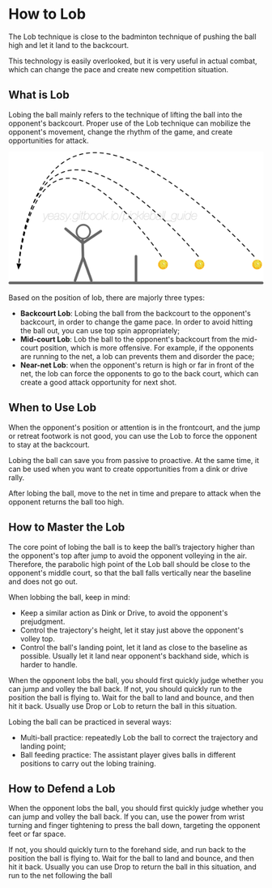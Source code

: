 # How to Lob

The Lob technique is close to the badminton technique of pushing the ball high and let it land to the backcourt.

This technology is easily overlooked, but it is very useful in actual combat, which can change the pace and create new competition situation.

## What is Lob

Lobing the ball mainly refers to the technique of lifting the ball into the opponent's backcourt. Proper use of the Lob technique can mobilize the opponent's movement, change the rhythm of the game, and create opportunities for attack.

![Lob Trajectories](_images/lob-trajectory.png)

Based on the position of lob, there are majorly three types:

* **Backcourt Lob**: Lobing the ball from the backcourt to the opponent's backcourt, in order to change the game pace. In order to avoid hitting the ball out, you can use top spin appropriately;
* **Mid-court Lob**: Lob the ball to the opponent's backcourt from the mid-court position, which is more offensive. For example, if the opponents are running to the net, a lob can prevents them and disorder the pace;
* **Near-net Lob**: when the opponent's return is high or far in front of the net, the lob can force the opponents to go to the back court, which can create a good attack opportunity for next shot.

## When to Use Lob

When the opponent's position or attention is in the frontcourt, and the jump or retreat footwork is not good, you can use the Lob to force the opponent to stay at the backcourt.

Lobing the ball can save you from passive to proactive. At the same time, it can be used when you want to create opportunities from a dink or drive rally.

After lobing the ball, move to the net in time and prepare to attack when the opponent returns the ball too high.

## How to Master the Lob

The core point of lobing the ball is to keep the ball’s trajectory higher than the opponent's top after jump to avoid the opponent volleying in the air. Therefore, the parabolic high point of the Lob ball should be close to the opponent's middle court, so that the ball falls vertically near the baseline and does not go out.

When lobbing the ball, keep in mind:

* Keep a similar action as Dink or Drive, to avoid the opponent's prejudgment.
* Control the trajectory's height, let it stay just above the opponent's volley top.
* Control the ball's landing point, let it land as close to the baseline as possible. Usually let it land near opponent's backhand side, which is harder to handle.

When the opponent lobs the ball, you should first quickly judge whether you can jump and volley the ball back. If not, you should quickly run to the position the ball is flying to. Wait for the ball to land and bounce, and then hit it back. Usually use Drop or Lob to return the ball in this situation.

Lobing the ball can be practiced in several ways:

* Multi-ball practice: repeatedly Lob the ball to correct the trajectory and landing point;
* Ball feeding practice: The assistant player gives balls in different positions to carry out the lobing training.

## How to Defend a Lob
When the opponent lobs the ball, you should first quickly judge whether you can jump and volley the ball back. If you can, use the power from wrist turning and finger tightening to press the ball down, targeting the opponent feet or far space.

If not, you should quickly turn to the forehand side, and run back to the position the ball is flying to. Wait for the ball to land and bounce, and then hit it back. Usually you can use Drop to return the ball in this situation, and run to the net following the ball
